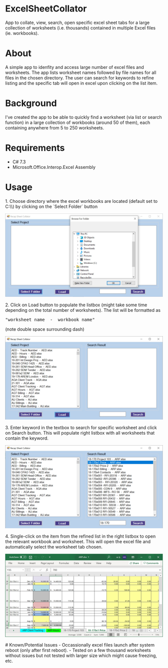 # ExcelSheetCollator
App to collate, view, search, open specific excel sheet tabs for a large collection of worksheets (i.e. thousands) contained in multiple Excel files (ie. workbooks).

# About
A simple app to idenfity and access large number of excel files and worksheets. The app lists worksheet names followed by file names for all files in the chosen directory. The user can search for keywords to refine listing and the specific tab will open in excel upon clicking on the list item.

# Background
I've created the app to be able to quickly find a worksheet (via list or search function) in a large collection of workbooks (around 50 of them), each containing anywhere from 5 to 250 worksheets. 

# Requirements
  - C# 7.3
  - Microsoft.Office.Interop.Excel Assembly

# Usage
<p>
  1. Choose directory where the excel workbooks are located (default set to C:\\) by clicking on the `Select Folder` button
  
  ![](/images/Excel_1.jpg)
</p>

<p>
2. Click on Load button to populate the listbox (might take some time depending on the total number of worksheets). The list will be formatted as <pre>"worksheet name  -  workbook name"</pre> (note double space surrounding dash)
  
  ![](/images/Excel_2.jpg)
</p>

<p>
    3. Enter keyword in the textbox to search for specific worksheet and click on Search button. This will populate right listbox with all worksheets that contain the keyword.
  
  ![](/images/Excel_3.jpg)
</p>
  
<p>
  4. Single-click on the item from the refined list in the right listbox to open the relevant workbook and worksheet. This will open the excel file and automatically select the worksheet tab chosen.
  
  ![](/images/Excel_4.jpg)
</p>
# Known/Potential Issues
  - Occassionally excel files launch after system reboot (only after first reboot).
  - Tested on a few thousand worksheets without issues but not tested with larger size which might cause freezing, etc.
